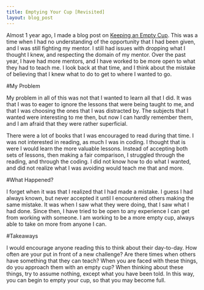 ```yaml
---
title: Emptying Your Cup [Revisited]
layout: blog_post
---
```


Almost 1 year ago, I made a blog post on
[Keeping an Empty Cup](/blog/2011/06/20/emptying-your-cup). This was a time when
I had no understanding of the opportunity that I had been given, and I was still
fighting my mentor. I still had issues with dropping what I thought I knew, and
respecting the domain of my mentor. Over the past year, I have had more mentors,
and I have worked to be more open to what they had to teach me. I look back at
that time, and I think about the mistake of believing that I knew what to do to
get to where I wanted to go.

#My Problem

My problem in all of this was not that I wanted to learn all that I did. It was
that I was to eager to ignore the lessons that were being taught to me, and that
I was choosing the ones that I was distracted by. The subjects that I wanted
were interesting to me then, but now I can hardly remember them, and I am afraid
that they were rather superficial.

There were a lot of books that I was encouraged to read during that time. I was
not interested in reading, as much I was in coding. I thought that is were I
would learn the more valuable lessons. Instead of accepting both sets of
lessons, then making a fair comparison, I struggled through the reading, and
through the coding. I did not know how to do what I wanted, and did not realize
what I was avoiding would teach me that and more.

#What Happened?

I forget when it was that I realized that I had made a mistake. I guess I had
always known, but never accepted it until I encountered others making the same
mistake. It was when I saw what they were doing, that I saw what I had done.
Since then, I have tried to be open to any experience I can get from working
with someone. I am working to be a more empty cup, always able to take on more
from anyone I can.

#Takeaways

I would encourage anyone reading this to think about their day-to-day. How often
are your put in front of a new challenge? Are there times when others have
something that they can teach? When you are faced with these things, do you
approach them with an empty cup? When thinking about these things, try to assume
nothing, except what you have been told. In this way, you can begin to empty
your cup, so that you may become full.
